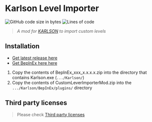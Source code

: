 # Karlson Level Importer
![GitHub code size in bytes](https://img.shields.io/github/languages/code-size/Jor02/KarlsonLevelImporter?style=flat-square&color=brightgreen)
![Lines of code](https://img.shields.io/tokei/lines/github/Jor02/KarlsonLevelImporter?style=flat-square)
> _A mod for [KARLSON](https://danidev.itch.io/karlson) to import custom levels_

## Installation
- [Get latest release here](https://github.com/Jor02/KarlsonLevelImporter/releases/latest)
- [Get BepInEx here here](https://github.com/BepInEx/BepInEx/releases/latest)

1. Copy the contents of BepInEx_xxx_x.x.x.x.zip into the directory that contains Karlson.exe (`.../Karlson/`)
2. Copy the contents of CustomLeverImporterMod.zip into the `.../Karlson/BepInEx/plugins/` directory

## Third party licenses
> Please check [Third party licenses](./THIRDPARTY.md)
